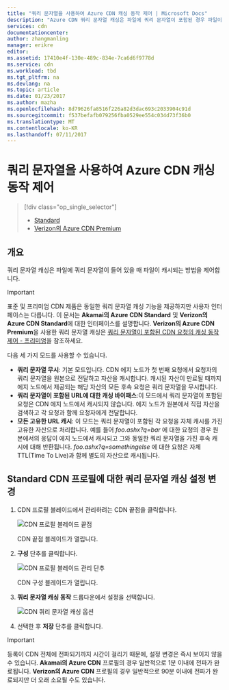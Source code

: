 ```yaml
---
title: "쿼리 문자열을 사용하여 Azure CDN 캐싱 동작 제어 | Microsoft Docs"
description: "Azure CDN 쿼리 문자열 캐싱은 파일에 쿼리 문자열이 포함된 경우 파일이 캐시되는 방법을 제어합니다."
services: cdn
documentationcenter: 
author: zhangmanling
manager: erikre
editor: 
ms.assetid: 17410e4f-130e-489c-834e-7ca6d6f9778d
ms.service: cdn
ms.workload: tbd
ms.tgt_pltfrm: na
ms.devlang: na
ms.topic: article
ms.date: 01/23/2017
ms.author: mazha
ms.openlocfilehash: 8d79626fa8516f226a82d3dac693c2033904c91d
ms.sourcegitcommit: f537befafb079256fba0529ee554c034d73f36b0
ms.translationtype: MT
ms.contentlocale: ko-KR
ms.lasthandoff: 07/11/2017
---
```

# <a name="control-azure-cdn-caching-behavior-with-query-strings"></a>쿼리 문자열을 사용하여 Azure CDN 캐싱 동작 제어
> [!div class="op_single_selector"]
> * [Standard](cdn-query-string.md)
> * [Verizon의 Azure CDN Premium](cdn-query-string-premium.md)
> 
> 

## <a name="overview"></a>개요
쿼리 문자열 캐싱은 파일에 쿼리 문자열이 들어 있을 때 파일이 캐시되는 방법을 제어합니다.

> [!IMPORTANT]
> 표준 및 프리미엄 CDN 제품은 동일한 쿼리 문자열 캐싱 기능을 제공하지만 사용자 인터페이스는 다릅니다.  이 문서는 **Akamai의 Azure CDN Standard** 및 **Verizon의 Azure CDN Standard**에 대한 인터페이스를 설명합니다.  **Verizon의 Azure CDN Premium**을 사용한 쿼리 문자열 캐싱은 [쿼리 문자열이 포함된 CDN 요청의 캐싱 동작 제어 - 프리미엄](cdn-query-string-premium.md)을 참조하세요.
> 
> 

다음 세 가지 모드를 사용할 수 있습니다.

* **쿼리 문자열 무시**: 기본 모드입니다.  CDN 에지 노드가 첫 번째 요청에서 요청자의 쿼리 문자열을 원본으로 전달하고 자산을 캐시합니다.  캐시된 자산이 만료될 때까지 에지 노드에서 제공되는 해당 자산의 모든 후속 요청은 쿼리 문자열을 무시합니다.
* **쿼리 문자열이 포함된 URL에 대한 캐싱 바이패스**:이 모드에서 쿼리 문자열이 포함된 요청은 CDN 에지 노드에서 캐시되지 않습니다.  에지 노드가 원본에서 직접 자산을 검색하고 각 요청과 함께 요청자에게 전달합니다.
* **모든 고유한 URL 캐시**: 이 모드는 쿼리 문자열이 포함된 각 요청을 자체 캐시를 가진 고유한 자산으로 처리합니다.  예를 들어 *foo.ashx?q=bar* 에 대한 요청의 경우 원본에서의 응답이 에지 노드에서 캐시되고 그와 동일한 쿼리 문자열을 가진 후속 캐시에 대해 반환됩니다.  *foo.ashx?q=somethingelse* 에 대한 요청은 자체 TTL(Time To Live)과 함께 별도의 자산으로 캐시됩니다.

## <a name="changing-query-string-caching-settings-for-standard-cdn-profiles"></a>Standard CDN 프로필에 대한 쿼리 문자열 캐싱 설정 변경
1. CDN 프로필 블레이드에서 관리하려는 CDN 끝점을 클릭합니다.
   
    ![CDN 프로필 블레이드 끝점](./media/cdn-query-string/cdn-endpoints.png)
   
    CDN 끝점 블레이드가 열립니다.
2. **구성** 단추를 클릭합니다.
   
    ![CDN 프로필 블레이드 관리 단추](./media/cdn-query-string/cdn-config-btn.png)
   
    CDN 구성 블레이드가 열립니다.
3. **쿼리 문자열 캐싱 동작** 드롭다운에서 설정을 선택합니다.
   
    ![CDN 쿼리 문자열 캐싱 옵션](./media/cdn-query-string/cdn-query-string.png)
4. 선택한 후 **저장** 단추를 클릭합니다.

> [!IMPORTANT]
> 등록이 CDN 전체에 전파되기까지 시간이 걸리기 때문에, 설정 변경은 즉시 보이지 않을 수 있습니다.  <b>Akamai의 Azure CDN</b> 프로필의 경우 일반적으로 1분 이내에 전파가 완료됩니다.  <b>Verizon의 Azure CDN</b> 프로필의 경우 일반적으로 90분 이내에 전파가 완료되지만 더 오래 소요될 수도 있습니다.
> 
> 


